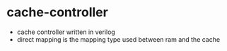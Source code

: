 # cache-controller
- cache controller written in verilog
- direct mapping is the mapping type used between ram and the cache

